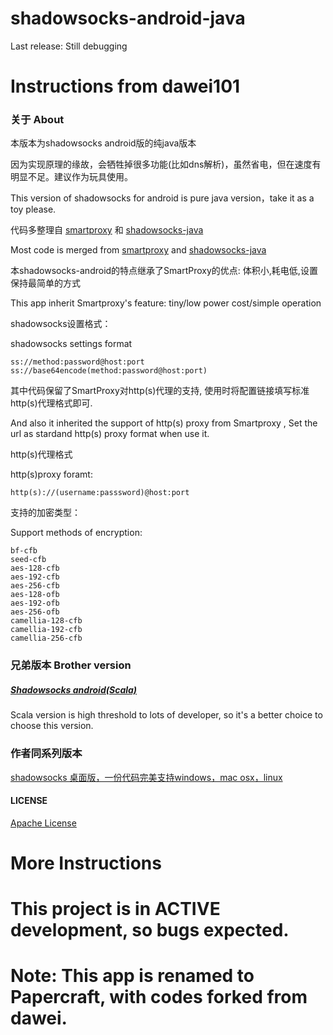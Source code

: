 # shadowsocks-android-java

Last release: Still debugging

# Instructions from dawei101

### 关于 About

本版本为shadowsocks android版的纯java版本

因为实现原理的缘故，会牺牲掉很多功能(比如dns解析)，虽然省电，但在速度有明显不足。建议作为玩具使用。

This version of shadowsocks for android is pure java version，take it as a toy please.


代码多整理自 [smartproxy](https://github.com/hedaode/SmartProxy) 和 [shadowsocks-java](https://github.com/blakey22/shadowsocks-java)

Most code is merged from [smartproxy](https://github.com/hedaode/SmartProxy) and [shadowsocks-java](https://github.com/blakey22/shadowsocks-java)


本shadowsocks-android的特点继承了SmartProxy的优点: 体积小,耗电低,设置保持最简单的方式

This app inherit Smartproxy's feature: tiny/low power cost/simple operation

shadowsocks设置格式：

shadowsocks settings format

```
ss://method:password@host:port
ss://base64encode(method:password@host:port)
```

其中代码保留了SmartProxy对http(s)代理的支持, 使用时将配置链接填写标准http(s)代理格式即可.

And also it inherited the support of http(s) proxy from Smartproxy , Set the url as stardand http(s) proxy format when use it.

http(s)代理格式

http(s)proxy foramt:
```
http(s)://(username:passsword)@host:port
```

支持的加密类型：

Support methods of encryption:

```
bf-cfb
seed-cfb
aes-128-cfb
aes-192-cfb
aes-256-cfb
aes-128-ofb
aes-192-ofb
aes-256-ofb
camellia-128-cfb
camellia-192-cfb
camellia-256-cfb
```

### 兄弟版本 Brother version

##### [Shadowsocks android(Scala)](https://github.com/shadowsocks/shadowsocks-android)

Scala version is high threshold to lots of developer, so it's a better choice to choose this version.

### 作者同系列版本

[shadowsocks 桌面版，一份代码完美支持windows，mac osx，linux](https://github.com/dawei101/tongsheClient.shadowsocks-go)

#### LICENSE

[Apache License](./LICENSE)

# More Instructions

# This project is in ACTIVE development, so bugs expected.
# Note: This app is renamed to Papercraft, with codes forked from dawei.

